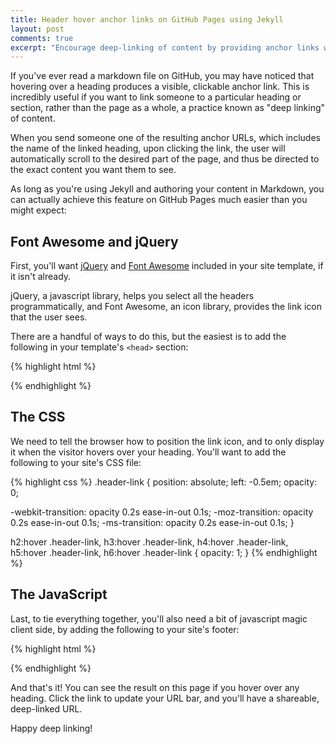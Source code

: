 ```yaml
---
title: Header hover anchor links on GitHub Pages using Jekyll
layout: post
comments: true
excerpt: "Encourage deep-linking of content by providing anchor links when a user hovers over a heading in your Jekyll posts and pages"
---
```


If you've ever read a markdown file on GitHub, you may have noticed that hovering over a heading produces a visible, clickable anchor link. This is incredibly useful if you want to link someone to a particular heading or section, rather than the page as a whole, a practice known as "deep linking" of content.

When you send someone one of the resulting anchor URLs, which includes the name of the linked heading, upon clicking the link, the user will automatically scroll to the desired part of the page, and thus be directed to the exact content you want them to see.

As long as you're using Jekyll and authoring your content in Markdown, you can actually achieve this feature on GitHub Pages much easier than you might expect:

## Font Awesome and jQuery

First, you'll want [jQuery](http://jquery.com/) and [Font Awesome](http://fortawesome.github.io/Font-Awesome/) included in your site template, if it isn't already.

jQuery, a javascript library, helps you select all the headers programmatically, and Font Awesome, an icon library, provides the link icon that the user sees.

There are a handful of ways to do this, but the easiest is to add the following in your template's `<head>` section:

{% highlight html %}
<link href="//netdna.bootstrapcdn.com/font-awesome/4.0.3/css/font-awesome.css" rel="stylesheet">
<script src="//ajax.googleapis.com/ajax/libs/jquery/1.11.0/jquery.min.js"></script>
{% endhighlight %}

## The CSS

We need to tell the browser how to position the link icon, and to only display it when the visitor hovers over your heading. You'll want to add the following to your site's CSS file:

{% highlight css %}
.header-link {
  position: absolute;
  left: -0.5em;
  opacity: 0;

  -webkit-transition: opacity 0.2s ease-in-out 0.1s;
  -moz-transition: opacity 0.2s ease-in-out 0.1s;
  -ms-transition: opacity 0.2s ease-in-out 0.1s;
}

h2:hover .header-link,
h3:hover .header-link,
h4:hover .header-link,
h5:hover .header-link,
h6:hover .header-link {
  opacity: 1;
}
{% endhighlight %}

## The JavaScript

Last, to tie everything together, you'll also need a bit of javascript magic client side, by adding the following to your site's footer:

{% highlight html %}
<script>
$(function() {
  return $("h2, h3, h4, h5, h6").each(function(i, el) {
    var $el, icon, id;
    $el = $(el);
    id = $el.attr('id');
    icon = '<i class="fa fa-link"></i>';
    if (id) {
      return $el.prepend($("<a />").addClass("header-link").attr("href", "#" + id).html(icon));
    }
  });
});
</script>
{% endhighlight %}

And that's it! You can see the result on this page if you hover over any heading. Click the link to update your URL bar, and you'll have a shareable, deep-linked URL.

Happy deep linking!
